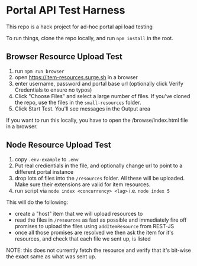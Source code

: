 # Portal API Test Harness

This repo is a hack project for ad-hoc portal api load testing

To run things, clone the repo locally, and run `npm install` in the root.

## Browser Resource Upload Test

1. run `npm run browser`
2. open https://item-resources.surge.sh in a browser
3. enter username, password and portal base url (optionally click Verify Credentials to ensure no typos)
4. Click "Choose Files" and select a large number of files. If you've cloned the repo, use the files in the `small-resources` folder.
5. Click Start Test. You'll see messages in the Output area

If you want to run this locally, you have to open the /browse/index.html file in a browser.

## Node Resource Upload Test

1. copy `.env-example` to `.env`
2. Put real credientials in the file, and optionally change url to point to a different portal instance
3. drop lots of files into the `/resources` folder. All these will be uploaded. Make sure their extensions are valid for item resources.
4. run script via `node index <concurrency> <lag>` i.e. `node index 5`

This will do the following:

- create a "host" item that we will upload resources to
- read the files in `/resources` as fast as possible and immediately fire off promises to upload the files using `addItemResource` from REST-JS
- once all those promises are resolved we then ask the item for it's resources, and check that each file we sent up, is listed

NOTE: this does not currently fetch the resource and verify that it's bit-wise the exact same as what was sent up.
